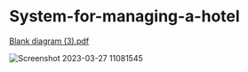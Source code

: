 # System-for-managing-a-hotel


[Blank diagram (3).pdf](https://github.com/ITIvanov18/System-for-managing-a-hotel/files/11077066/Blank.diagram.3.pdf)


![Screenshot 2023-03-27 11081545](https://user-images.githubusercontent.com/59703243/227904450-8529f66e-4e41-4e2b-a40c-8b568272cf2c.png)
